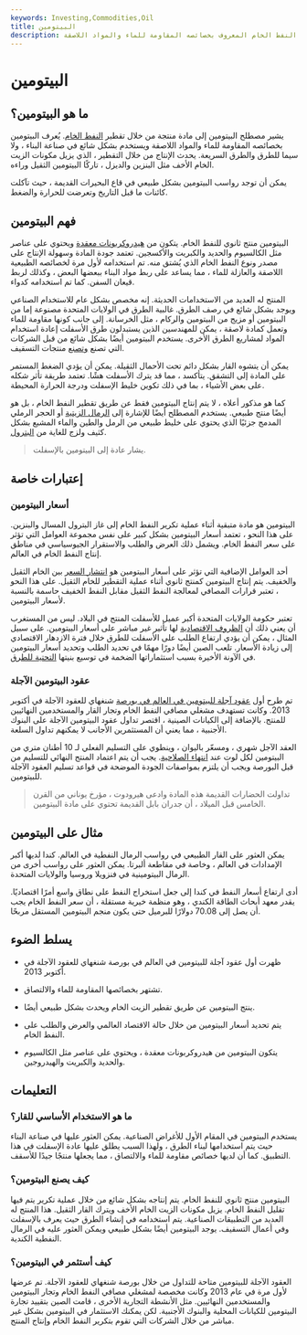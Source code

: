 ```yaml
---
keywords: Investing,Commodities,Oil
title: البيتومين
description: البيتومين هو مادة يتم إنتاجها من خلال تقطير النفط الخام المعروف بخصائصه المقاومة للماء والمواد اللاصقة.
---
```


# البيتومين
## ما هو البيتومين؟

يشير مصطلح البيتومين إلى مادة منتجة من خلال تقطير [النفط الخام](/crude-oil). يُعرف البيتومين بخصائصه المقاومة للماء والمواد اللاصقة ويستخدم بشكل شائع في صناعة البناء ، ولا سيما للطرق والطرق السريعة. يحدث الإنتاج من خلال التقطير ، الذي يزيل مكونات الزيت الخام الأخف مثل البنزين والديزل ، تاركًا البيتومين الثقيل وراءه.

يمكن أن توجد رواسب البيتومين بشكل طبيعي في قاع البحيرات القديمة ، حيث تآكلت كائنات ما قبل التاريخ وتعرضت للحرارة والضغط.

## فهم البيتومين

البيتومين منتج ثانوي للنفط الخام. يتكون من [هيدروكربونات معقدة](/hydrocarbon) ويحتوي على عناصر مثل الكالسيوم والحديد والكبريت والأكسجين. تعتمد جودة المادة وسهولة الإنتاج على مصدر ونوع النفط الخام الذي يُشتق منه. تم استخدامه لأول مرة لخصائصه الطبيعية اللاصقة والعازلة للماء ، مما يساعد على ربط مواد البناء ببعضها البعض ، وكذلك لربط قيعان السفن. كما تم استخدامه كدواء.

المنتج له العديد من الاستخدامات الحديثة. إنه مخصص بشكل عام للاستخدام الصناعي ويوجد بشكل شائع في رصف الطرق. غالبية الطرق في الولايات المتحدة مصنوعة إما من البيتومين أو مزيج من البيتومين والركام ، مثل الخرسانة. إلى جانب كونها مقاومة للماء وتعمل كمادة لاصقة ، يمكن للمهندسين الذين يستبدلون طرق الأسفلت إعادة استخدام المواد لمشاريع الطرق الأخرى. يستخدم البيتومين أيضًا بشكل شائع من قبل الشركات التي تصنع [وتصنع](/manufacturing) منتجات التسقيف.

يمكن أن يتشوه القار بشكل دائم تحت الأحمال الثقيلة. يمكن أن يؤدي الضغط المستمر على المادة إلى التشقق. يتأكسد ، مما قد يترك الأسفلت هشًا. تعتمد طريقة تأثر شكله على بعض الأشياء ، بما في ذلك تكوين خليط الإسفلت ودرجة الحرارة المحيطة.

كما هو مذكور أعلاه ، لا يتم إنتاج البيتومين فقط عن طريق تقطير النفط الخام ، بل هو أيضًا منتج طبيعي. يستخدم المصطلح أيضًا للإشارة إلى [الرمال الزيتية](/oilsand) أو الحجر الرملي المدمج جزئيًا الذي يحتوي على خليط طبيعي من الرمل والطين والماء المشبع بشكل كثيف ولزج للغاية من [البترول](/petroleum).

> يشار عادة إلى البيتومين بالإسفلت.

>

## إعتبارات خاصة

### أسعار البيتومين

البيتومين هو مادة متبقية أثناء عملية تكرير النفط الخام إلى غاز البترول المسال والبنزين. على هذا النحو ، تعتمد أسعار البيتومين بشكل كبير على نفس مجموعة العوامل التي تؤثر على سعر النفط الخام. ويشمل ذلك العرض والطلب والاستقرار الجيوسياسي في مناطق إنتاج النفط الخام في العالم.

أحد العوامل الإضافية التي تؤثر على أسعار البيتومين هو [انتشار السعر](/spread) بين الخام الثقيل والخفيف. يتم إنتاج البيتومين كمنتج ثانوي أثناء عملية التقطير للخام الثقيل. على هذا النحو ، تعتبر قرارات المصافي لمعالجة النفط الثقيل مقابل النفط الخفيف حاسمة بالنسبة لأسعار البيتومين.

تعتبر حكومة الولايات المتحدة أكبر عميل للأسفلت المنتج في البلاد. ليس من المستغرب أن يعني ذلك أن [الظروف الاقتصادية](/economic-conditions) لها تأثير غير مباشر على أسعار البيتومين. على سبيل المثال ، يمكن أن يؤدي ارتفاع الطلب على الأسفلت للطرق خلال فترة الازدهار الاقتصادي إلى زيادة الأسعار. تلعب الصين أيضًا دورًا مهمًا في تحديد الطلب وتحديد أسعار البيتومين في الآونة الأخيرة بسبب استثماراتها الضخمة في توسيع بنيتها [التحتية للطرق](/infrastructure).

### عقود البيتومين الآجلة

تم طرح أول [عقود آجلة للبيتومين في العالم في بورصة](/futurescontract) شنغهاي للعقود الآجلة في أكتوبر 2013. وكانت تستهدف مشغلي مصافي النفط الخام وتجار القار والمستخدمين النهائيين للمنتج. بالإضافة إلى الكيانات الصينية ، اقتصر تداول عقود البيتومين الآجلة على البنوك الأجنبية ، مما يعني أن المستثمرين الأجانب لا يمكنهم تداول السلعة.

العقد الآجل شهري ، ومسعّر باليوان ، وينطوي على التسليم الفعلي لـ 10 أطنان متري من البيتومين لكل لوت عند [انتهاء الصلاحية](/expirationdate). يجب أن يتم اعتماد المنتج النهائي للتسليم من قبل البورصة ويجب أن يلتزم بمواصفات الجودة الموضحة في قواعد تسليم العقود الآجلة للبيتومين.

> تداولت الحضارات القديمة هذه المادة وادعى هيرودوت ، مؤرخ يوناني من القرن الخامس قبل الميلاد ، أن جدران بابل القديمة تحتوي على مادة البيتومين.

>

>

>

## مثال على البيتومين

يمكن العثور على القار الطبيعي في رواسب الرمال النفطية في العالم. كندا لديها أكبر الإمدادات في العالم ، وخاصة في مقاطعة ألبرتا. يمكن العثور على رواسب أخرى من الرمال البيتومينية في فنزويلا وروسيا والولايات المتحدة.

أدى ارتفاع أسعار النفط في كندا إلى جعل استخراج النفط على نطاق واسع أمرًا اقتصاديًا. يقدر معهد أبحاث الطاقة الكندي ، وهو منظمة خيرية مستقلة ، أن سعر النفط الخام يجب أن يصل إلى 70.08 دولارًا للبرميل حتى يكون منجم البيتومين المستقل مربحًا.

## يسلط الضوء

- ظهرت أول عقود آجلة للبيتومين في العالم في بورصة شنغهاي للعقود الآجلة في أكتوبر 2013.

- تشتهر بخصائصها المقاومة للماء والالتصاق.

- ينتج البيتومين عن طريق تقطير الزيت الخام ويحدث بشكل طبيعي أيضًا.

- يتم تحديد أسعار البيتومين من خلال حالة الاقتصاد العالمي والعرض والطلب على النفط الخام.

- يتكون البيتومين من هيدروكربونات معقدة ، ويحتوي على عناصر مثل الكالسيوم والحديد والكبريت والهيدروجين.

## التعليمات

### ما هو الاستخدام الأساسي للقار؟

يستخدم البيتومين في المقام الأول للأغراض الصناعية. يمكن العثور عليها في صناعة البناء حيث يتم استخدامها لبناء الطرق ، ولهذا السبب يطلق عليها عادة الإسفلت في هذا التطبيق. كما أن لديها خصائص مقاومة للماء والالتصاق ، مما يجعلها منتجًا جيدًا للأسقف.

### كيف يصنع البيتومين؟

البيتومين منتج ثانوي للنفط الخام. يتم إنتاجه بشكل شائع من خلال عملية تكرير يتم فيها تقليل النفط الخام. يزيل مكونات الزيت الخام الأخف ويترك القار الثقيل. هذا المنتج له العديد من التطبيقات الصناعية. يتم استخدامه في إنشاء الطرق حيث يعرف بالإسفلت وفي أعمال التسقيف. يوجد البيتومين أيضًا بشكل طبيعي ويمكن العثور عليه في الرمال النفطية الكندية.

### كيف أستثمر في البيتومين؟

العقود الآجلة للبيتومين متاحة للتداول من خلال بورصة شنغهاي للعقود الآجلة. تم عرضها لأول مرة في عام 2013 وكانت مخصصة لمشغلي مصافي النفط الخام وتجار البيتومين والمستخدمين النهائيين. مثل الأنشطة التجارية الأخرى ، قامت الصين بتقييد تجارة البيتومين للكيانات المحلية والبنوك الأجنبية. لكن يمكنك الاستثمار في البيتومين بشكل غير مباشر من خلال الشركات التي تقوم بتكرير النفط الخام وإنتاج المنتج.

